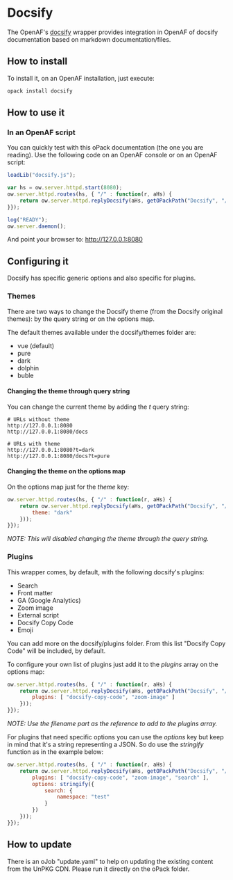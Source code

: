 # Docsify

The OpenAF's [docsify](https://docsify.js.org) wrapper provides integration in OpenAF of docsify documentation based on markdown documentation/files.

## How to install

To install it, on an OpenAF installation, just execute:

````bash
opack install docsify
````

## How to use it

### In an OpenAF script

You can quickly test with this oPack documentation (the one you are reading). Use the following code on an OpenAF console or on an OpenAF script:

````javascript
loadLib("docsify.js");

var hs = ow.server.httpd.start(8080);
ow.server.httpd.routes(hs, { "/" : function(r, aHs) {
    return ow.server.httpd.replyDocsify(aHs, getOPackPath("Docsify", "/", r));
}});

log("READY");
ow.server.daemon();
````

And point your browser to: http://127.0.0.1:8080

## Configuring it

Docsify has specific generic options and also specific for plugins.

### Themes

There are two ways to change the Docsify theme (from the Docsify original themes): by the query string or on the options map.

The default themes available under the docsify/themes folder are:

* vue (default)
* pure
* dark
* dolphin
* buble

#### Changing the theme through query string

You can change the current theme by adding the _t_ query string:

````
# URLs without theme
http://127.0.0.1:8080
http://127.0.0.1:8080/docs

# URLs with theme
http://127.0.0.1:8080?t=dark
http://127.0.0.1:8080/docs?t=pure
````

#### Changing the theme on the options map

On the options map just for the _theme_ key:

````javascript
ow.server.httpd.routes(hs, { "/" : function(r, aHs) {
    return ow.server.httpd.replyDocsify(aHs, getOPackPath("Docsify", "/", r, {
        theme: "dark"
    }));
}});
````

_NOTE: This will disabled changing the theme through the query string._

### Plugins

This wrapper comes, by default, with the following docsify's plugins:

* Search
* Front matter
* GA (Google Analytics)
* Zoom image
* External script
* Docsify Copy Code
* Emoji

You can add more on the docsify/plugins folder. From this list "Docsify Copy Code" will be included, by default.

To configure your own list of plugins just add it to the _plugins_ array on the options map:

````javascript
ow.server.httpd.routes(hs, { "/" : function(r, aHs) {
    return ow.server.httpd.replyDocsify(aHs, getOPackPath("Docsify", "/", r, {
        plugins: [ "docsify-copy-code", "zoom-image" ]
    }));
}});
````

_NOTE: Use the filename part as the reference to add to the plugins array._

For plugins that need specific options you can use the _options_ key but keep in mind that it's a string representing a JSON. So do use the _stringify_ function as in the example below:

````javascript
ow.server.httpd.routes(hs, { "/" : function(r, aHs) {
    return ow.server.httpd.replyDocsify(aHs, getOPackPath("Docsify", "/", r, {
        plugins: [ "docsify-copy-code", "zoom-image", "search" ],
        options: stringify({
            search: {
                namespace: "test"
            }
        })
    }));
}});
````

## How to update

There is an oJob "update.yaml" to help on updating the existing content from the UnPKG CDN. Please run it directly on the oPack folder.
